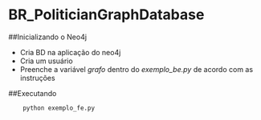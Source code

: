# BR_PoliticianGraphDatabase

##Inicializando o Neo4j

* Cria BD na aplicação do neo4j
* Cria um usuário
* Preenche a variável *grafo* dentro do *exemplo_be.py* de acordo com as instruções

##Executando

```shell
	python exemplo_fe.py
```

